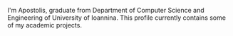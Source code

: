 I'm Apostolis, graduate from Department of Computer Science and Engineering of University of Ioannina. This profile currently contains some of my academic projects.

